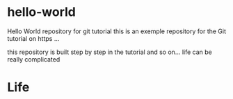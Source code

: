 # hello-world 
Hello World repository for git tutorial 
this is an exemple repository for the Git tutorial on https ...

this repository is built step by step in the tutorial and so on...
life can be really complicated 

# Life
